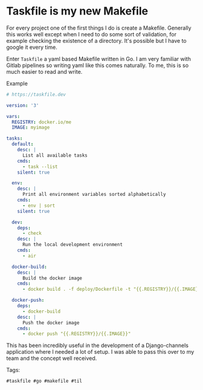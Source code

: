 # Taskfile is my new Makefile

For every project one of the first things I do is create a Makefile.
Generally this works well except when I need to do some sort of validation, for 
example checking the existence of a directory. It's possible but I have to
google it every time.

Enter `Taskfile` a yaml based Makefile written in Go. I am very familiar 
with Gitlab pipelines so writing yaml like this comes naturally. To me,
this is so much easier to read and write. 

Example

```yaml
# https://taskfile.dev

version: '3'

vars:
  REGISTRY: docker.io/me
  IMAGE: myimage

tasks:
  default:
    desc: |
      List all available tasks
    cmds:
      - task --list
    silent: true

  env:
    desc: |
      Print all environment variables sorted alphabetically
    cmds:
      - env | sort
    silent: true

  dev:
    deps:
      - check
    desc: |
      Run the local development environment
    cmds:
      - air

  docker-build:
    desc: |
      Build the docker image
    cmds:
      - docker build . -f deploy/Dockerfile -t "{{.REGISTRY}}/{{.IMAGE}}"

  docker-push:
    deps:
      - docker-build
    desc: |
      Push the docker image
    cmds:
      - docker push "{{.REGISTRY}}/{{.IMAGE}}"

```

This has been incredibly useful in the development of a Django-channels
application where I needed a lot of setup. I was able to pass this over
to my team and the concept well received.

Tags:

    #taskfile #go #makefile #til
